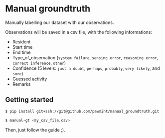 # Manual groundtruth

Manually labelling our dataset with our observations.

Observations will be saved in a csv file, with the following informations:

* Resident
* Start time
* End time
* Type_of_observation (`system failure`, `sensing error`, `reasoning error`, `correct inference`, `other`)
* Confidence (5 levels: `just a doubt`, `perhaps`, `probably`, `very likely`, and `sure`)
* Guessed activity
* Remarks

## Getting started

```bash
$ pip install git+ssh://git@github.com/pawmint/manual_groundtruth.git

$ manual-gt <my_csv_file.csv>
```

Then, just follow the guide ;).
